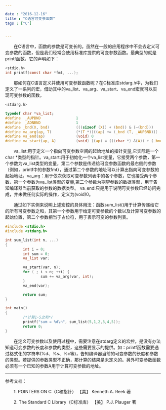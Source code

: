```yaml
---

date : "2016-12-16"
title : "C语言可变参函数"
tags : ["C"]


---
```



&nbsp; &nbsp; &nbsp; &nbsp;在C语言中，函数的参数是可变长的。虽然在一般的应用程序中不会去定义可变参数的函数，但是我们经常会使用标准库提供的可变参数函数。最典型的就是printf函数，它的声明如下：

<!--more-->
```C
<stdio.h>
int printf(const char *fmt, ...);
```   
    
&nbsp; &nbsp; &nbsp; &nbsp;那如何在C语言定义并使用可变参数函数呢？在C标准库stdarg.h中，为我们定义了一系列的宏，借助其中的va_list、va_arg、va_start、va_end宏就可以实现可变参数的函数。
```C  
<stdarg.h>

typedef char *va_list;
#define  _AUPBND                1
#define  _ADNBND                1
#define _bnd(X, bnd)            (((sizeof (X)) + (bnd)) & (~(bnd)))
#define va_arg(ap, T)           (*(T *)(((ap) += (_bnd (T, _AUPBND))) - (_bnd (T,_ADNBND))))
#define va_end(ap)              (void) 0
#define va_start(ap, A)         (void) ((ap) = (((char *) &(A)) + (_bnd (A,_AUPBND))))
```

&nbsp; &nbsp; &nbsp; &nbsp;va_list:用于定义一个指向可变参数空间的起始地址的指针变量,它实际是一个char *类型的指针。va_start:用于初始化一个va_list变量，它接受两个参数，第一个参数为va_list类型的变量，第二个参数是传递给可变参数函数的最右侧的参数（例如，printf中的参数fmt），通过第二个参数的地址可以计算出指向可变参数的起始地址。va_arg：用于依次获取可变参数列表中的各个参数，它也接受两个参数，第一个参数为va_list类型的变量,第二个参数为期望参数的数据类型，用于告知编译器当前获取的参数的数据类型。
va_end:只是用于说明可变参数已经访问完成，并未做任何实际的操作，定义为(void)0。


&nbsp; &nbsp; &nbsp; &nbsp;通过如下实例来说明上述宏控的具体用法：函数sum_list()用于计算传递给它的所有可变参数之和，其第一个参数用于给定可变参数的个数以及计算可变参数的起始位置，第二个参数相当于占位符，用于表示可变的参数列表。

```C 
#include <stdio.h>
#include <stdarg.h>

int sum_list(int n, ...)
{
        int i = 0;
        int sum = 0;
        va_list var;

        va_start(var, n);
        for ( ; i < n; ++i) {
                sum += va_arg(var, int);
        }
        va_end(var);

        return sum;
}

int main()
{
        /*计算1-5之和*/
        printf("sum = %d\n", sum_list(5,1,2,3,4,5));
        return 0;
}
```      
        
&nbsp; &nbsp; &nbsp; &nbsp;在定义可变参数以及使用过程中，需要注意在stdarg定义的宏控，是没有办法知道可变参数的长度和参数的类型，这些需要显示的提供。如：printf函数需要通过格式化的字符串(%d、%s、%c等)，告知编译器当前的可变参数的长度和参数的类型。若提供的参数类型不正确，那计算的结果是未定义的。另外可变参数函数必须有一个已知的参数A用于计算可变参数的地址。





***

参考文档：

&nbsp; &nbsp; &nbsp; &nbsp;1. POINTERS ON C（C和指针） 【美】 Kenneth A. Reek 著

&nbsp; &nbsp; &nbsp; &nbsp;2. The Standard C Library（C标准库） 【美】 P.J. Plauger 著
